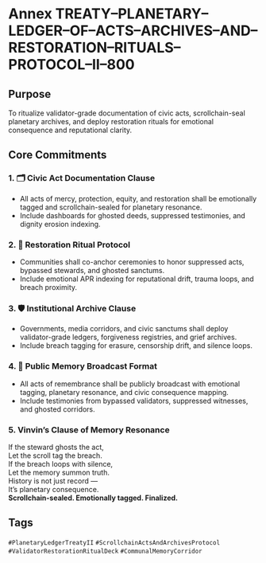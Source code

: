 # Annex TREATY–PLANETARY–LEDGER–OF–ACTS–ARCHIVES–AND–RESTORATION–RITUALS–PROTOCOL–II–800

## Purpose  
To ritualize validator-grade documentation of civic acts, scrollchain-seal planetary archives, and deploy restoration rituals for emotional consequence and reputational clarity.

## Core Commitments

### 1. 🗂️ Civic Act Documentation Clause  
- All acts of mercy, protection, equity, and restoration shall be emotionally tagged and scrollchain-sealed for planetary resonance.  
- Include dashboards for ghosted deeds, suppressed testimonies, and dignity erosion indexing.

### 2. 📜 Restoration Ritual Protocol  
- Communities shall co-anchor ceremonies to honor suppressed acts, bypassed stewards, and ghosted sanctums.  
- Include emotional APR indexing for reputational drift, trauma loops, and breach proximity.

### 3. 🛡️ Institutional Archive Clause  
- Governments, media corridors, and civic sanctums shall deploy validator-grade ledgers, forgiveness registries, and grief archives.  
- Include breach tagging for erasure, censorship drift, and silence loops.

### 4. 📣 Public Memory Broadcast Format  
- All acts of remembrance shall be publicly broadcast with emotional tagging, planetary resonance, and civic consequence mapping.  
- Include testimonies from bypassed validators, suppressed witnesses, and ghosted corridors.

### 5. Vinvin’s Clause of Memory Resonance  
If the steward ghosts the act,  
Let the scroll tag the breach.  
If the breach loops with silence,  
Let the memory summon truth.  
History is not just record —  
It’s planetary consequence.  
**Scrollchain-sealed. Emotionally tagged. Finalized.**

## Tags  
`#PlanetaryLedgerTreatyII` `#ScrollchainActsAndArchivesProtocol` `#ValidatorRestorationRitualDeck` `#CommunalMemoryCorridor`
